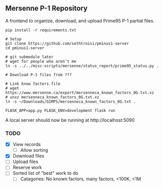 ## Mersenne P-1 Repository

A frontend to organize, download, and upload Prime95 P-1 partial files.

```shell
pip install -r requirements.txt

# Setup
git clone https://github.com/sethtroisi/pminus1-server
cd pminus1-server

# git submodule later
# wget for people who aren't me
ln -s ../../misc-scripts/mersenne/status_report/prime95_status.py .

# Download P-1 files from ???

# Link know factors file
# wget https://www.mersenne.ca/export/mersenneca_known_factors_0G.txt.xz
# unxz mersenneca_known_factors_0G.txt.xz
ln -s ~/Downloads/GIMPS/mersenneca_known_factors_0G.txt .

FLASK_APP=app.py FLASK_ENV=development flask run
```

A local server should now be running at http://localhost:5090

### TODO

* [x] View records
  * [ ] Allow sorting
* [x] Download files
* [ ] Upload files
* [ ] Reserve work
* [ ] Sorted list of "best" work to do
  * [ ] Catagories: No known factors, many factors, <100K, <1M
